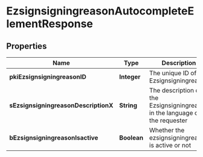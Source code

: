 

# EzsignsigningreasonAutocompleteElementResponse

## Properties

Name | Type | Description | Notes
------------ | ------------- | ------------- | -------------
**pkiEzsignsigningreasonID** | **Integer** | The unique ID of the Ezsignsigningreason | 
**sEzsignsigningreasonDescriptionX** | **String** | The description of the Ezsignsigningreason in the language of the requester | 
**bEzsignsigningreasonIsactive** | **Boolean** | Whether the ezsignsigningreason is active or not | 





